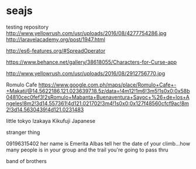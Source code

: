 # seajs 
testing repository  
http://www.yellowrush.com/usr/uploads/2016/08/4277754286.jpg
http://laravelacademy.org/post/1947.html

http://es6-features.org/#SpreadOperator

https://www.behance.net/gallery/38618055/Characters-for-Curse-app

http://www.yellowrush.com/usr/uploads/2016/08/2912756770.jpg


Romulo Cafe  https://www.google.com.ph/maps/place/Romulo+Cafe+-+Makati/@14.5622186,121.0236397,18.5z/data=!4m12!1m6!3m5!1s0x0:0x58b04810cec0fef3!2sRomulo+Mabanta+Buenaventura+Sayoc+%26+de+los+Angeles!8m2!3d14.557361!4d121.021702!3m4!1s0x0:0x127f48560cfcf9ac!8m2!3d14.5630439!4d121.0231483 

little tokyo   Izakaya Kikufuji Japanese 


stranger thing


09196315402 her name is Emerita Albas
tell her the date of your climb...how many people is in your group and the trail you're going to pass thru


band of brothers
